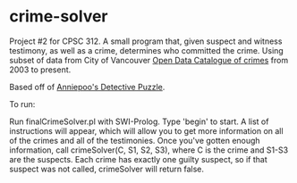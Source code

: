 # crime-solver

Project #2 for CPSC 312. A small program that, given suspect and witness testimony, as well as a crime, determines who committed the crime. Using subset of data from City of Vancouver <a href="https://data.vancouver.ca/datacatalogue/crime-data-details.htm">Open Data Catalogue of crimes</a> from 2003 to present.

Based off of <a href="https://github.com/Anniepoo/prolog-examples/blob/master/detectivepuzzle.pl">Anniepoo's Detective Puzzle</a>.

To run:

Run finalCrimeSolver.pl with SWI-Prolog. Type 'begin' to start. A list of instructions will appear, which will allow you to get more information on all of the crimes and all of the testimonies. Once you've gotten enough information, call crimeSolver(C, S1, S2, S3), where C is the crime and S1-S3 are the suspects. Each crime has exactly one guilty suspect, so if that suspect was not called, crimeSolver will return false.
